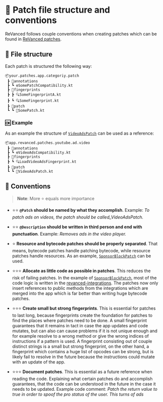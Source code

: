 # 📜 Patch file structure and conventions

ReVanced follows couple conventions when creating patches which can be found in [ReVanced patches](https://github.com/revanced/revanced-patches).

## 📁 File structure

Each patch is structured the following way:

```text
📦your.patches.app.categoriy.patch
 ┣ 📂annotations
 ┣ ┗ ⚙️SomePatchCompatibility.kt
 ┣ 📂fingerprints
 ┣ ┣ 🔍SomeFingerprintA.kt
 ┣ ┗ 🔍SomeFingerprint.kt
 ┣ 📂patch
 ┗ ┗ 🧩SomePatch.kt
```

### 🆗 Example

As an example the structure of [`VideoAdsPatch`](https://github.com/revanced/revanced-patches/tree/2d10caffad3619791a0c3a670002a47051d4731e/src/main/kotlin/app/revanced/patches/youtube/ad/video) can be used as a reference:

```text
📦app.revanced.patches.youtube.ad.video
 ┣ 📂annotations
 ┣ ┗ ⚙️VideoAdsCompatibility.kt
 ┣ 📂fingerprints
 ┣ ┗ 🔍LoadVideoAdsFingerprint.kt
 ┣ 📂patch
 ┗ ┗ 🧩VideoAdsPatch.kt
```

## 📙 Conventions

> **Note**: More ⭐ equals more importance

- ⭐⭐ **`@Patch` should be named by what they accomplish**. Example: _To patch ads on videos, the patch should be called_VideoAdsPatch._

- ⭐⭐ **`@Description` should be written in third person and end with punctuation**. Example: _Removes ads in the video player._

- ⭐ **Resource and bytecode patches should be properly separated**. That means, bytecode patches handle patching bytecode, while resource patches handle resources. As an example, [`SponsorBlockPatch`](https://github.com/revanced/revanced-patches/tree/2d10caffad3619791a0c3a670002a47051d4731e/src/main/kotlin/app/revanced/patches/youtube/layout/sponsorblock) can be used.

- ⭐⭐⭐ **Allocate as little code as possible in patches**. This reduces the risk of failing patches. In the example of [`SponsorBlockPatch`](https://github.com/revanced/revanced-patches/tree/2d10caffad3619791a0c3a670002a47051d4731e/src/main/kotlin/app/revanced/patches/youtube/layout/sponsorblock), most of the code logic is written in the [revanced-integrations](https://github.com/revanced/revanced-integrations). The patches now only insert references to public methods from the integrations which are merged into the app which is far better than writing huge bytecode patches.

- ⭐⭐⭐ **Create small but strong fingerprints**. This is essential for patches to last long, because fingerprints create the foundation for patches to find the places where patches need to be done. A small fingerprint guarantees that it remains in tact in case the app updates and code mutates, but can also can cause problems if it is not unique enough and for example resolve to a wrong method or give the wrong indices of instructions if a pattern is used. A fingerprint consisting out of couple distinct strings is a small but strong fingerprint, on the other hand, a fingerprint which contains a huge list of opcodes can be strong, but is likely fail to resolve in the future because the instructions could mutate with an update of the app.

- ⭐⭐⭐ **Document patches**. This is essential as a future reference when reading the code. Explaining what certain patches do and accomplish guarantees, that the code can be understood in the future in the case it needs to be updated. Example code comment: _Patch the return value to true in order to spoof the pro status of the user. This turns of ads_
